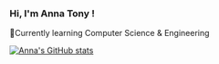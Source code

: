 ### Hi, I'm Anna Tony !

💭Currently learning Computer Science & Engineering


[![Anna's GitHub stats](https://github-readme-stats.vercel.app/api?username=annatony2)](https://github.com/anuraghazra/github-readme-stats)
